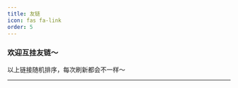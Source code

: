 ```yaml
---
title: 友链
icon: fas fa-link
order: 5
---
```


### 欢迎互挂友链～

<div class="row row-cols-1 row-cols-md-2 row-cols-xl-2 g-4 mb-4" id="showPlace">
    
</div>

<script>
    var list = [
        ["Tobylai的小站", "https://tobylai.blog.luogu.org/", "冷冻的罗非鱼"],
        ["Lotuses's Blog", "https://www.lotuses.cn/", "Deserted World"],
        ["zhoulingyu的小站", "https://www.luogu.com.cn/blog/zhoulingyu/", "当神已无能为力，那便是魔渡众生"],
        ["__KrNalty__ 的小窝 ~", "https://www.luogu.com.cn/blog/LuoguBeiChe/", "星星之火，可以燎原"],
        ["Nano_core の 小窝~", "https://www.luogu.com.cn/blog/YinWeiLove/", "这个家伙很勤快，什么都留下了"],
        ["没有楼的楼长", "https://blog.imlzhyt.top/", "没有楼的楼长的咕咕咕博客"],
        ["🍋OIso🔍", "https://www.oiso.cf", "一款为 OIer 和开发者而生的搜索引擎"],
        ["CS Academy Graph Editor", "/app/graph_editor", "在线图论作图工具 源码来自 github.com/Eletary/graph_editor"],
        ["Heyc's Blog", "https://blog.hycqwq.top/", "OIer & SMSer 的垃圾场（？"],
    ];
    // 定义一个随机排序函数
    function randomSort() {
        return 0.5 - Math.random();
    }

    // 对列表进行随机排序
    const Links = list.sort(randomSort);

    const showPlace = document.getElementById("showPlace");
    for (i in Links) {
        showPlace.innerHTML += `<div class="col">
            <a href="${Links[i][1]}" class="card post-preview h-100" target="_blank">
                <div class="card-body"> <em class="small">${Links[i][1]}</em>
                    <h4 class="pt-0 my-2" data-toc-skip="">${Links[i][0]}</h4>
                    <div class="text-muted small">
                        <p>${Links[i][2]}</p>
                    </div>
                </div>
            </a>
        </div>`;
    }
</script>

以上链接随机排序，每次刷新都会不一样～

---

<div id="vcomments"></div>
<script type="module">
    import { init } from 'https://registry.npmmirror.com/@waline/client/3.0.0-alpha.1/files/dist/waline.mjs';
    const darkModeMediaQuery = window.matchMedia('(prefers-color-scheme: dark)');
    const bodyElement = document.getElementsByTagName('body')[0];
    const htmlElement = document.getElementsByTagName('html')[0];
    function syncColorMode() {
        const datamode = htmlElement.getAttribute('data-mode');
        if (datamode) {
            bodyElement.setAttribute("color-mode", datamode);
        } else {
            if (darkModeMediaQuery.matches) {
                bodyElement.setAttribute("color-mode", "dark");
            } else {
                bodyElement.setAttribute("color-mode", "light");
            }
        }
    }
    syncColorMode();
    init({
        el: '#vcomments',
        serverURL: 'https://waline.amzcd.top',
        // reaction: true,
        dark: 'body[color-mode="dark"]',
        emoji: [
            '//github.elemecdn.com/@waline/emojis@1.1.0/bilibili',
            '//github.elemecdn.com/@waline/emojis@1.1.0/tw-emoji'
        ],
        locale: {
            placeholder: '记得留下贵站的名称、网址与简介哦～'
        },
        turnstileKey: "0x4AAAAAAAFWv6PMNbfWlJDz"
    });
    darkModeMediaQuery.addListener((event) => {
        syncColorMode();
    });
    const observer = new MutationObserver((mutationsList) => {
        syncColorMode();
    });
    observer.observe(htmlElement, { attributes: true, attributeOldValue: true });
</script>

<script>
    function disableWaline() {
        var styleElement = document.createElement('style');
        var styleContent = `
        #vcomments {
            position: relative;
        }
        #vcomments *:not(.cover) {
            filter: blur(5px);
            pointer-events: none;
        }
        `;
        styleElement.textContent = styleContent;
        styleElement.id = "styleElement";
        var headElement = document.head;
        headElement.appendChild(styleElement);
        var vcommentsCover = document.createElement('div');
        vcommentsCover.id = "vcommentsCover";
        vcommentsCover.innerHTML = `应法规要求，评论系统停止向中国用户开放。<br/><br/><button type="button" class="btn btn-primary cover" aria-label="Update" id="retry">重试</button>`;
        var vcommentsDiv = document.getElementById('vcomments');
        vcommentsDiv.style.position = 'relative'; // 确保vcomments有定位属性
        vcommentsCover.style.position = 'absolute';
        vcommentsCover.style.top = '0'; // 将vcommentsCover显示在vcomments的顶部
        vcommentsCover.style.left = '50%'; // 水平居中
        vcommentsCover.style.textAlign = 'center';
        vcommentsCover.style.transform = 'translate(-50%, 50%)'; // 水平居中
        vcommentsCover.style.zIndex = 999;
        vcommentsCover.setAttribute("class", "cover")
        vcommentsDiv.insertBefore(vcommentsCover, vcommentsDiv.firstChild); // 将vcommentsCover插入到vcomments中的第一个子元素前面

        document.getElementById("retry").onclick = function () {
            checkRegion();
        };
    }

    function checkRegion() {
        const unavaliable_region = ["CN", "TW", "HK", "MO"];
        fetch("https://fast.amzcd.top/ip")
            .then(response => {
                if (!response.ok) {
                    throw new Error("Network response was not ok");
                }
                return response.text(); // or use response.json() if the response is JSON
            })
            .then(data => {
                console.log("IP地址：" + data);
                var vcommentElement = document.getElementById("vcommentsCover");
                if (vcommentElement) {
                    vcommentElement.parentNode.removeChild(vcommentElement);
                }
                var styleElement = document.getElementById("styleElement");
                if (styleElement) {
                    styleElement.parentNode.removeChild(styleElement);
                }
                if (unavaliable_region.includes(data)) {
                    // document.getElementById("vcomments").setAttribute("style", "filter: blur(20px);");
                    disableWaline();
                }
            })
            .catch(error => {
                console.error("Fetch error: " + error);
            });
    }

    checkRegion();
</script>
